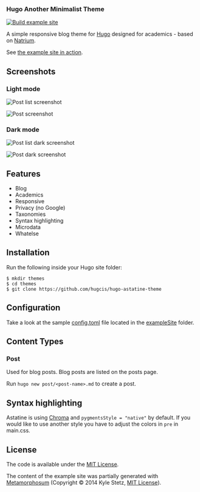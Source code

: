 ### Hugo Another Minimalist Theme

[![Build example site](https://github.com/hugcis/hugo-astatine-theme/actions/workflows/main.yml/badge.svg)](https://github.com/hugcis/hugo-astatine-theme/actions/workflows/main.yml)

A simple responsive blog theme for [Hugo](https://gohugo.io/) designed for
academics - based on [Natrium](https://github.com/mobybit/hugo-natrium-theme).

See [the example site in action](https://hugcis.github.io/hugo-astatine-theme/).

## Screenshots

### Light mode

![Post list screenshot](https://github.com/hugcis/hugo-astatine-theme/blob/master/images/post_list.png)

![Post screenshot](https://github.com/hugcis/hugo-astatine-theme/blob/master/images/post.png)

### Dark mode

![Post list dark screenshot](https://github.com/hugcis/hugo-astatine-theme/blob/master/images/post_list_dark.png)

![Post dark screenshot](https://github.com/hugcis/hugo-astatine-theme/blob/master/images/post_dark.png)

## Features

- Blog
- Academics
- Responsive
- Privacy (no Google)
- Taxonomies
- Syntax highlighting
- Microdata
- Whatelse

## Installation

Run the following inside your Hugo site folder:

```
$ mkdir themes
$ cd themes
$ git clone https://github.com/hugcis/hugo-astatine-theme
```

## Configuration

Take a look at the sample [config.toml](https://github.com/hugcis/hugo-astatine-theme/blob/master/exampleSite/config.toml)
file located in the [exampleSite](https://github.com/hugcis/hugo-astatine-theme/blob/master/exampleSite) folder.

## Content Types

### Post

Used for blog posts. Blog posts are listed on the posts page.

Run `hugo new post/<post-name>.md` to create a post.

## Syntax highlighting

Astatine is using [Chroma](https://gohugo.io/content-management/syntax-highlighting/) and `pygmentsStyle = "native"` by default. If you would like to use another style you have to adjust the colors in `pre` in main.css.

## License

The code is available under the [MIT License](https://github.com/hugcis/hugo-astatine-theme/blob/master/LICENSE.md). 

The content of the example site was partially generated with [Metamorphosum](http://metaphorpsum.com/) (Copyright © 2014 Kyle Stetz, [MIT License](https://github.com/kylestetz/metaphorpsum/blob/master/LICENSE.md)).
